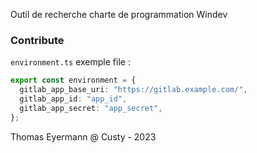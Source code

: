 Outil de recherche charte de programmation Windev

### Contribute

`environment.ts` exemple file :

```typescript
export const environment = {
  gitlab_app_base_uri: "https://gitlab.example.com/",
  gitlab_app_id: "app_id",
  gitlab_app_secret: "app_secret",
};
```

Thomas Eyermann @ Custy - 2023
